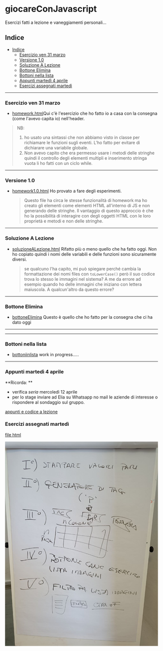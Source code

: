 <h1> giocareConJavascript</h1>
Esercizi fatti a lezione e vaneggiamenti personali...

## Indice
- [Indice](#indice)
  - [Esercizio ven 31 marzo](#esercizio-ven-31-marzo)
  - [Versione 1.0](#versione-10)
  - [Soluzione A Lezione](#soluzione-a-lezione)
  - [Bottone Elimina](#bottone-elimina)
  - [Bottoni nella lista](#bottoni-nella-lista)
  - [Appunti martedì 4 aprile](#appunti-martedì-4-aprile)
  - [Esercizi assegnati martedì](#esercizi-assegnati-martedì)
----
### Esercizio ven 31 marzo

- [homework.html](homework.html)Qui c'è l'esercizio che ho fatto io a casa con la consegna (come l'avevo capita io) nell'header.
 >NB: 
 >1) ho usato una sintassi che non abbiamo visto in classe per richiamare le funzioni sugli eventi. L'ho fatto per evitare di dichiarare una variabile globale.
 >2) Non avevo capito che era permesso usare i metodi delle stringhe quindi il controllo degli elementi multipli e inserimento stringa vuota li ho fatti con un ciclo while.


----
### Versione 1.0
- [homework1.0.html](homework1.0.html) Ho provato a fare degli esperimenti.
  >Questo file ha circa le stesse funzionalità di homework ma ho creato gli elementi come elementi HTML all'interno di JS e non generando delle stringhe. Il vantaggio di questo approccio è che ho la possibilità di interagire con degli oggetti HTML con le loro proprietà e metodi e non delle stringhe.

----
### Soluzione A Lezione 
- [soluzioneALezione.html](soluzioneALezione.html) Rifatto più o meno quello che ha fatto oggi. Non ho copiato quindi i nomi delle variabili e delle funzioni sono sicuramente diversi.
  >se qualcuno l'ha capito, mi può spiegare perché cambia la formattazione dei nomi files con `toLowerCase()` però il suo codice trova lo stesso le immagini nel sistema? A me da errore ad esempio quando ho delle immagini che iniziano con lettera maiuscola. A qualcun'altro da questo errore?

----
### Bottone Elimina
- [bottoneElimina](bottoneElimina.html) Questo è quello che ho fatto per la consegna che ci ha dato oggi

----
----
### Bottoni nella lista
- [bottoniinlista](bottoniInLista.html) work in progress.....
----
### Appunti martedì 4 aprile
**Ricorda: **
- verifica *seria* mercoledì 12 aprile
- per lo stage inviare ad Elia su Whatsapp no mail le aziende di interesse o rispondere al sondaggio sul gruppo.
  
[appunti e codice a lezione](mar04apr.html)

### Esercizi assegnati martedì

[file html](homework_04_aprile.html)

![foto](img/homework0404.jpg)
 